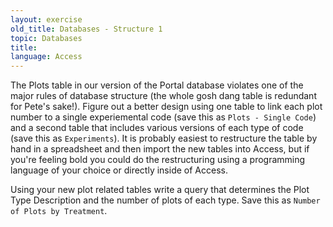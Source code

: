 ```yaml
---
layout: exercise
old_title: Databases - Structure 1
topic: Databases
title:
language: Access
---
```


The Plots table in our version of the Portal database violates one of
the major rules of database structure (the whole gosh dang table is
redundant for Pete's sake!). Figure out a better design using one table
to link each plot number to a single experiemental code (save this as
`Plots - Single Code`) and a second table that includes various
versions of each type of code (save this as `Experiments`). It is
probably easiest to restructure the table by hand in a spreadsheet and
then import the new tables into Access, but if you're feeling bold you
could do the restructuring using a programming language of your choice or
directly inside of Access.

Using your new plot related tables write a query that determines the
Plot Type Description and the number of plots of each type. Save this as
`Number of Plots by Treatment`.
